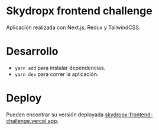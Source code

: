 # Skydropx frontend challenge
Aplicación realizada con Next.js, Redux y TailwindCSS. 

# Desarrollo
-  ``yarn add`` para instalar dependencias.
-  ``yarn dev`` para correr la aplicación.

# Deploy
Pueden encontrar su versión deployada [skydropx-frontend-challenge.vercel.app](https://skydropx-frontend-challenge.vercel.app/).

